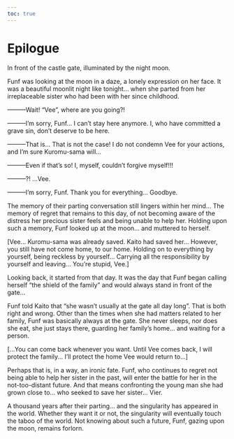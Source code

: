 ```yaml
---
toc: true
---
```


# Epilogue

In front of the castle gate, illuminated by the night moon.

Funf was looking at the moon in a daze, a lonely expression on her face. It was
a beautiful moonlit night like tonight... when she parted from her irreplaceable
sister who had been with her since childhood.

———Wait! “Vee”, where are you going?!

———I’m sorry, Funf... I can’t stay here anymore. I, who have committed a grave
sin, don’t deserve to be here.

———That is... That is not the case! I do not condemn Vee for your actions, and
I’m sure Kuromu-sama will...

———Even if that’s so! I, myself, couldn’t forgive myself!!!

———?! ...Vee.

———I’m sorry, Funf. Thank you for everything... Goodbye.

The memory of their parting conversation still lingers within her mind... The
memory of regret that remains to this day, of not becoming aware of the distress
her precious sister feels and being unable to help her. Holding upon such a
memory, Funf looked up at the moon... and muttered to herself.

[Vee... Kuromu-sama was already saved. Kaito had saved her... However, you still
have not come home, to our home. Holding on to everything by yourself, being
reckless by yourself... Carrying all the responsibility by yourself and
leaving... You’re stupid, Vee.]

Looking back, it started from that day. It was the day that Funf began calling
herself “the shield of the family” and would always stand in front of the
gate...

Funf told Kaito that “she wasn’t usually at the gate all day long”. That is both
right and wrong. Other than the times when she had matters related to her
family, Funf was basically always at the gate. She never sleeps, nor does she
eat, she just stays there, guarding her family’s home... and waiting for a
person.

[...You can come back whenever you want. Until Vee comes back, I will protect
the family... I’ll protect the home Vee would return to...]

Perhaps that is, in a way, an ironic fate. Funf, who continues to regret not
being able to help her sister in the past, will enter the battle for her in the
not-too-distant future. And that means confronting the young man she had grown
close to... who seeked to save her sister... Vier.

A thousand years after their parting... and the singularity has appeared in the
world. Whether they want it or not, the singularity will eventually touch the
taboo of the world. Not knowing about such a future, Funf, gazing upon the moon,
remains forlorn.
